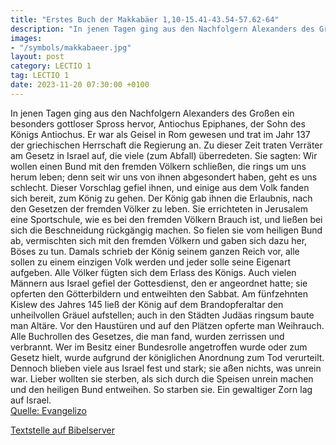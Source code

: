 ```yaml
---
title: "Erstes Buch der Makkabäer 1,10-15.41-43.54-57.62-64"
description: "In jenen Tagen ging aus den Nachfolgern Alexanders des Großen ein besonders gottloser Spross hervor, Antiochus Epiphanes, der Sohn des Königs Antiochus. Er war als Geisel in Rom gewesen und trat im Jahr 137 der griechischen Herrschaft die Regierung an. Zu dieser Zeit traten Verrä...."
images:
- "/symbols/makkabaeer.jpg"
layout: post
category: LECTIO 1
tag: LECTIO 1
date: 2023-11-20 07:30:00 +0100
---
```

In jenen Tagen ging aus den Nachfolgern Alexanders des Großen ein besonders gottloser Spross hervor, Antiochus Epiphanes, der Sohn des Königs Antiochus. Er war als Geisel in Rom gewesen und trat im Jahr 137 der griechischen Herrschaft die Regierung an.
Zu dieser Zeit traten Verräter am Gesetz in Israel auf, die viele (zum Abfall) überredeten.<!--more--> Sie sagten: Wir wollen einen Bund mit den fremden Völkern schließen, die rings um uns herum leben; denn seit wir uns von ihnen abgesondert haben, geht es uns schlecht.
Dieser Vorschlag gefiel ihnen,
und einige aus dem Volk fanden sich bereit, zum König zu gehen. Der König gab ihnen die Erlaubnis, nach den Gesetzen der fremden Völker zu leben.
Sie errichteten in Jerusalem eine Sportschule, wie es bei den fremden Völkern Brauch ist,
und ließen bei sich die Beschneidung rückgängig machen. So fielen sie vom heiligen Bund ab, vermischten sich mit den fremden Völkern und gaben sich dazu her, Böses zu tun.
Damals schrieb der König seinem ganzen Reich vor, alle sollen zu einem einzigen Volk werden
und jeder solle seine Eigenart aufgeben. Alle Völker fügten sich dem Erlass des Königs.
Auch vielen Männern aus Israel gefiel der Gottesdienst, den er angeordnet hatte; sie opferten den Götterbildern und entweihten den Sabbat.
Am fünfzehnten Kislew des Jahres 145 ließ der König auf dem Brandopferaltar den unheilvollen Gräuel aufstellen; auch in den Städten Judäas ringsum baute man Altäre.
Vor den Haustüren und auf den Plätzen opferte man Weihrauch.
Alle Buchrollen des Gesetzes, die man fand, wurden zerrissen und verbrannt.
Wer im Besitz einer Bundesrolle angetroffen wurde oder zum Gesetz hielt, wurde aufgrund der königlichen Anordnung zum Tod verurteilt.
Dennoch blieben viele aus Israel fest und stark; sie aßen nichts, was unrein war.
Lieber wollten sie sterben, als sich durch die Speisen unrein machen und den heiligen Bund entweihen. So starben sie.
Ein gewaltiger Zorn lag auf Israel.<br>
[Quelle: Evangelizo](https://evangeliumtagfuertag.org/DE/gospel)

[Textstelle auf Bibelserver](https://www.bibleserver.com/EU/1.Makkabäer1,10-15.41-43.54-57.62-64)
